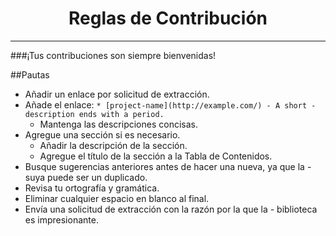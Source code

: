 <div align="center">
    <h1 id="contribucion">Reglas de Contribución</h1>
</div>

---


###¡Tus contribuciones son siempre bienvenidas!

##Pautas
-   Añadir un enlace por solicitud de extracción.
-   Añade el enlace: `* [project-name](http://example.com/) - A short - description ends with a period.`
    -   Mantenga las descripciones concisas.
-   Agregue una sección si es necesario.
    -   Añadir la descripción de la sección.
    -   Agregue el título de la sección a la Tabla de Contenidos.
-   Busque sugerencias anteriores antes de hacer una nueva, ya que la -    suya puede ser un duplicado.
-   Revisa tu ortografía y gramática.
-   Eliminar cualquier espacio en blanco al final.
-   Envía una solicitud de extracción con la razón por la que la - biblioteca es impresionante.


